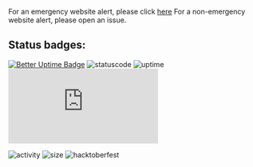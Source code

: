 For an emergency website alert, please click [here](https://betteruptime.com/report/1eSLLY74tscqwvzVC6M9u2uf)
For a non-emergency website alert, please open an issue.

## Status badges:
[![Better Uptime Badge](https://betteruptime.com/status-badges/v1/monitor/9i0p.svg)](https://betteruptime.com/?utm_source=status_badge)
![statuscode](https://img.shields.io/badge/HTTP%20Status%20code-200-success)
![uptime](https://img.shields.io/uptimerobot/ratio/m789407555-d3dcdaa33152e2a687f0483d?label=Uptime)
![HTTPSgrade](https://img.shields.io/mozilla-observatory/grade-score/cas.peiphy.xyz?label=HTTPS%20grade&publish)

![activity](https://img.shields.io/github/commit-activity/w/peiprjs/CAS-blog?label=Activity&style=plastic)
![size](https://img.shields.io/github/repo-size/peiprjs/CAS-blog?label=Size)
![hacktoberfest](https://img.shields.io/github/hacktoberfest/2021/peiprjs/CAS-blog?label=Hacktobefest)
